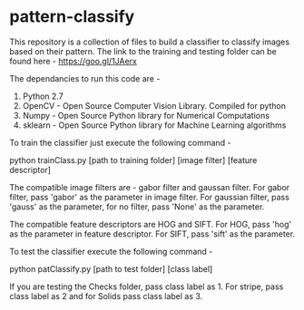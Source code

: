 # pattern-classify

This repository is a collection of files to build a classifier to classify images based on their pattern. The link to the training and testing folder can be found here - 
  https://goo.gl/1JAerx

The dependancies to run this code are - 
1. Python 2.7
2. OpenCV - Open Source Computer Vision Library. Compiled for python
3. Numpy - Open Source Python library for Numerical Computations 
4. sklearn - Open Source Python library for Machine Learning algorithms

To train the classifier just execute the following command -

  python trainClass.py [path to training folder] [image filter] [feature descriptor]

The compatible image filters are - gabor filter and gaussan filter. For gabor filter, pass 'gabor' as the parameter in image filter. For gaussian filter, pass 'gauss' as the parameter, for no filter, pass 'None' as the parameter.

The compatible feature descriptors are HOG and SIFT. For HOG, pass 'hog' as the parameter in feature descriptor. For SIFT, pass 'sift' as the parameter.

To test the classifier execute the following command - 

  python patClassify.py [path to test folder] [class label]

If you are testing the Checks folder, pass class label as 1. For stripe, pass class label as 2 and for Solids pass class label as 3.
